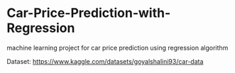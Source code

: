 # Car-Price-Prediction-with-Regression
machine learning project for car price prediction using regression algorithm

Dataset:
https://www.kaggle.com/datasets/goyalshalini93/car-data
